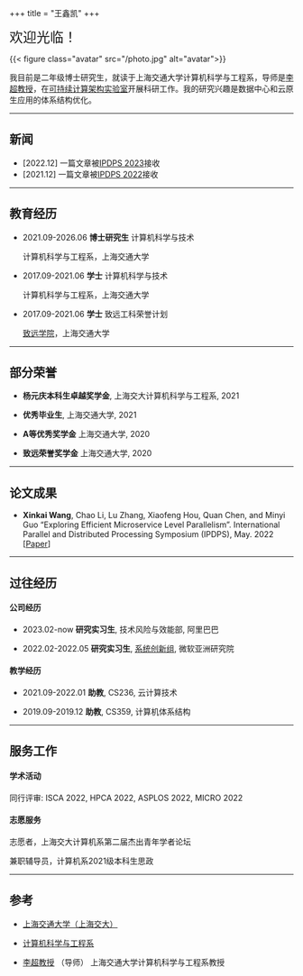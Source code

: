 +++
title = "王鑫凯"
+++

<font size=5>欢迎光临！</font>

{{< figure class="avatar" src="/photo.jpg" alt="avatar">}}

我目前是二年级博士研究生，就读于上海交通大学计算机科学与工程系，导师是[李超教授](https://www.cs.sjtu.edu.cn/~lichao/cn/index-cn.html)，在[可持续计算架构实验室](https://www.cs.sjtu.edu.cn/sail/index-cn.html)开展科研工作。我的研究兴趣是数据中心和云原生应用的体系结构优化。

---

## 新闻
+ [2022.12] 一篇文章被[IPDPS 2023](https://www.ipdps.org/)接收
+ [2021.12] 一篇文章被[IPDPS 2022](https://www.ipdps.org/)接收

---

<!-- ## Research Interest

My primary research interests include architectural design and system optimization to improve performance and energy efficiency of different-size computing systems including unmanned systems and cloud systems.

My broader interests include emerging technologies and evolving applications that could ultimately lead to the next-generation green computers. -->

## 教育经历

+ 2021.09-2026.06 **博士研究生** 计算机科学与技术
    
    计算机科学与工程系，上海交通大学

+ 2017.09-2021.06 **学士** 计算机科学与技术
    
    计算机科学与工程系，上海交通大学

+ 2017.09-2021.06 **学士** 致远工科荣誉计划

    [致远学院](https://zhiyuan.sjtu.edu.cn/html/zhiyuan/)，上海交通大学


---

## 部分荣誉

+ **杨元庆本科生卓越奖学金**, 上海交大计算机科学与工程系, 2021

    <!-- *3 in CSE Department* -->
+ **优秀毕业生**, 上海交通大学,  2021

    <!-- *Top 15% in SJTU Bachelors*, -->
+ **A等优秀奖学金** 上海交通大学,  2020

    <!-- *1st in CSE Department*, -->
+ **致远荣誉奖学金** 上海交通大学,  2020

    <!-- *Top 5% in All Engineering Departments*, -->

---

## 论文成果 

+ **Xinkai Wang**, Chao Li, Lu Zhang, Xiaofeng Hou, Quan Chen, and Minyi Guo “Exploring Efficient Microservice Level Parallelism”. International Parallel and Distributed Processing Symposium (IPDPS), May. 2022  [[Paper](/xinkai_exploring_efficient_ipdps2022.pdf)]

---

## 过往经历

#### 公司经历

+ 2023.02-now **研究实习生**, 技术风险与效能部, 阿里巴巴 


+ 2022.02-2022.05 **研究实习生**, [系统创新组](https://www.microsoft.com/en-us/research/group/systems-innovation/), 微软亚洲研究院  

    <!-- I worked on power-aware VM management. Per-VM power modeling, power-aware live migration,  -->

<!-- + 2021.07-2021.10 **研究实习生**, [算法创新实验室](https://www.huaweicloud.com/lab/algorithm/about.html), 华为 

     I worded on  -->

<!-- + 2020.07-2020.09 **后台开发实习生**, [优图实验室](https://cloud.tencent.com/developer/column/1510), 腾讯

     I worked on agile deployment of running systems with K8S and ELK.  -->

#### 教学经历

+ 2021.09-2022.01 **助教**, CS236, 云计算技术

    <!-- I worked on project scheduling -->

+ 2019.09-2019.12 **助教**, CS359, 计算机体系结构

    <!-- I worked on homework arrangement -->

---

## 服务工作

#### 学术活动

同行评审: ISCA 2022, HPCA 2022, ASPLOS 2022, MICRO 2022

#### 志愿服务

志愿者，上海交大计算机系第二届杰出青年学者论坛

兼职辅导员，计算机系2021级本科生思政

---

## 参考

+ [上海交通大学（上海交大）](https://www.sjtu.edu.cn/)

+ [计算机科学与工程系](https://www.cs.sjtu.edu.cn/)

+ [李超教授](https://www.cs.sjtu.edu.cn/~lichao/index.html) （导师） 上海交通大学计算机科学与工程系教授


